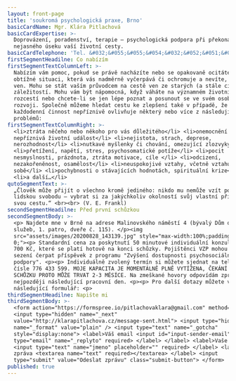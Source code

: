 ```yaml
---
layout: front-page
title: 'soukromá psychologická praxe, Brno'
basicCardName: Mgr. Klára Pitlachová
basicCardExpertise: >-
  Doprovázení, poradenství, terapie – psychologická podpora při překonávání
  nejasného úseku vaší životní cesty.
basicCardTelephone: 'Tel. &#032;&#055;&#055;&#054;&#032;&#052;&#051;&#051;&#032;&#053;&#057;&#057;'
firstSegmentHeadilne: Co nabízím
firstSegmentTextColumnLeft: >-
  Nabízím vám pomoc, pokud se právě nacházíte nebo se opakovaně ocitáte v
  obtížné situaci, která vás nadměrně vyčerpává či ochromuje a nevíte, jak z ní
  ven. Mohu se stát vaším průvodcem na cestě ven ze starých (a stále citlivých)
  záležitostí. Mohu vám být nápomocná, když váháte na významném životním
  rozcestí nebo chcete-li se jen lépe poznat a posunout se ve svém osobním
  rozvoji. Společně můžeme hledat cestu ke zlepšení také v případě, že vaši
  každodenní činnost nepříznivě ovlivňuje některý nebo více z následujících
  problémů:
firstSegmentTextColumnRight: >-
  <li>ztráta něčeho nebo někoho pro vás důležitého</li> <li>onemocnění či jiná
  nepříznivá životní událost</li> <li>nejistota, strach, deprese,
  nerozhodnost</li> <li>nutkavé myšlenky či chování, omezující zlozvyky</li>
  <li>přetížení, napětí, stres, psychosomatické potíže</li> <li>pocit
  nesmyslnosti, prázdnota, ztráta motivace, cíle </li> <li>odcizení,
  nezakořeněnost, osamělost</li> <li>neuspokojivé vztahy, včetně vztahu k
  sobě</li> <li>pochybnosti o stávajících hodnotách, spirituální krize</li>
  <li>a další…</li>
qutoSegmentText: >-
  „Člověk může přijít o všechno kromě jediného: nikdo mu nemůže vzít poslední
  lidskou svobodu – vybrat si za jakýchkoliv okolností svůj vlastní přístup,
  svou cestu.“ <br><br> (V. E. Frankl)
secondSegmentHeadilne: Před první schůzkou
secondSegmentBody: >-
  <p> Najdete mne v Brně na adrese Malinovského náměstí 4 (bývalý Dům odborových
  služeb, 1. patro, dveře č. 115). </p><img
  src="assets/images/20200828_143139.jpg" style="max-width:100%;padding:1rem
  0;"><p> Standardní cena za poskytnutí 50 minutové individuální konzultace je
  700 Kč, které se platí hotově na konci schůzky. Pojištěnci VZP mohou na tato
  sezení čerpat příspěvek z programu "Zvýšení dostupnosti psychosociální
  podpory". <p><p> Individuálně zvolený termín si můžete sjednat na telefonním
  čísle 776 433 599. MOJE KAPACITA JE MOMENTÁLNĚ PLNĚ VYTÍŽENA, ČEKÁNÍ NA 1.
  SCHŮZKU PROTO MŮŽE TRVAT 2-3 MĚSÍCE. Na zmeškané hovory odpovídám zpravidla
  nejpozději následující pracovní den. <p><p> Pro další dotazy můžete využít
  následující formulář: <p>
thirdSegmentHeadilne: Napište mi
thirdSegmentBody: >-
  <form action="https://formspree.io/pitlachovaklara@gmail.com" method="POST">
  <input type="hidden" name="_next"
  value="http://klarapitlachova.cz/message-sent.html"> <input type="hidden"
  name="_format" value="plain" /> <input type="text" name="_gotcha"
  style="display:none"> <label>Váš email <input id="input-sender-email"
  type="email" name="_replyto" required> </label> </label> <label>Vaše jméno
  <input type="text" name="jmeno" placeholder="" required> </label> <label>Vaše
  zpráva <textarea name="text" required></textarea> </label> <input
  type="submit" value="Odeslat zprávu" class="submit-button"> </form>
published: true
---
```

